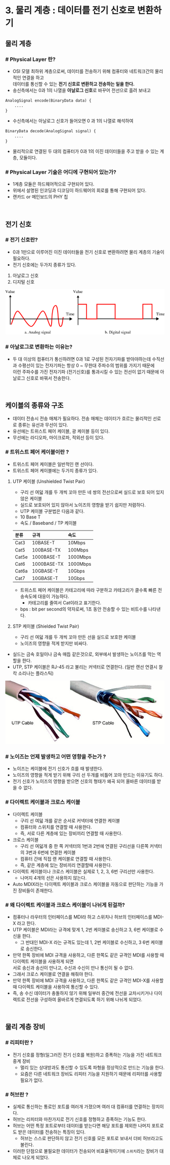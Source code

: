 # 3. 물리 계층 : 데이터를 전기 신호로 변환하기
## 물리 계층
### # Physical Layer 란?
- OSI 모델 최하위 계층으로써, 데이터를 전송하기 위해 컴퓨터와 네트워크간의 물리적인 연결을 하고 <br>
데이터를 통신할 수 있는 **전기 신호로 변환하고 전송하는 일을 한다.**
- 송신측에서는 0과 1의 나열을 **아날로그 신호**로 바꾸어 전선으로 흘려 보내고 <br>
```
AnalogSignal encode(BinaryData data) {
    ....
}
```
- 수신측에서는 아날로그 신호가 들어오면 0 과 1의 나열로 해석하여 <br>
```
BinaryData decode(AnalogSignal signal) {
    ....
}
```
- 물리적으로 연결된 두 대의 컴퓨터가 0과 1의 이진 데이터들을 주고 받을 수 있는 계층, 모듈이다.

### # Physical Layer 기술은 어디에 구현되어 있는가?
- 1계층 모듈은 하드웨어적으로 구현되어 있다.
- 위에서 설명된 인코딩과 디코딩이 하드웨어의 회로를 통해 구현되어 있다.
- 랜카드 or 메인보드의 PHY 칩

<br>


## 전기 신호
### # 전기 신호란?
- 0과 1만으로 이루어진 이진 데이터들을 전기 신호로 변환하려면 물리 계층의 기술이 필요하다.
- 전기 신호에는 두가지 종류가 있다.
1. 아날로그 신호
2. 디지털 신호

![아날로그_디지털 신호](./img/signal.png)

### # 아날로그로 변환하는 이유는?
- 두 대 이상의 컴퓨터가 통신하려면 0과 1로 구성된 전자기파를 받아야하는데 수직선과 수평선이 있는 전자기파는 항상 0 ~ 무한대 주파수의 범위를 가지기 때문에 <br>
이런 주파수를 가진 전자기파 (전기신호)를 통과시킬 수 있는 전선이 없기 때문에 아날로그 신호로 바꿔서 전송한다.

<br>

## 케이블의 종류와 구조
- 데이터 전송시 전송 매체가 필요하다. 전송 매체는 데이터가 흐르는 물리적인 선로로 종류는 유선과 무선이 있다.
- 유선에는 트위스트 페어 케이블, 광 케이블 등이 있다.
- 무선에는 라디오파, 마이크로파, 적외선 등이 있다.

### # 트위스트 페어 케이블이란 ?
- 트위스트 페어 케이블은 일반적인 랜 선이다.
- 트위스트 페어 케이블에는 두가지 종류가 있다.
1. UTP 케이블 (Unshielded Twist Pair)
    - 구리 선 여덟 개를 두 개씩 꼬아 만든 네 쌍의 전선으로써 실드로 보호 되어 있지 않은 케이블
    - 실드로 보호되어 있지 않아서 노이즈의 영향을 받기 쉽지만 저렴하다.
    - UTP 케이블 구분법은 다음과 같다.
    - 10 Base T
    - 속도 / Baseband / TP 케이블
      
    |분류|규격|속도|
    |------|------|------|
    |Cat3|10BASE-T|10Mbps|
    |Cat5|100BASE-TX|100Mbps|
    |Cat5e|1000BASE-T|1000Mbps|
    |Cat6|1000BASE-TX|1000Mbps|
    |Cat6a|10GBASE-T|10Gbps|
    |Cat7|10GBASE-T|10Gbps|
    
    - 트위스트 페어 케이블은 카테고리에 따라 구분하고 카테고리가 클수록 빠른 전송속도에 대응이 가능하다.
        - 카테고리를 줄여서 Cat이라고 표기한다.
    - bps : bit per second의 약자로써, 1초 동안 전송할 수 있는 비트수를 나타낸다.
    
2. STP 케이블 (Shielded Twist Pair)
    - 구리 선 여덟 개를 두 개씩 꼬아 만든 선을 실드로 보호한 케이블
    - 노이즈의 영향을 적게 받지만 비싸다.
- 실드는 금속 호일이나 금속 매듭 같은것으로, 외부에서 발생하는 노이즈를 막는 역할을 한다.
- UTP, STP 케이블은 RJ-45 라고 불리는 커넥터로 연결한다. (일반 랜선 연결시 찰칵 소리나는 플라스틱)

![UTP STP 케이블](./img/utp_stp_cable.jpeg)

### # 노이즈는 언제 발생하고 어떤 영향을 주는가 ?
- 노이즈는 케이블에 전기 신호가 흐를 때 발생한다.
- 노이즈의 영향을 적게 받기 위해 구리 선 두개를 비틀어 꼬아 만드는 이유기도 하다.
- 전기 신호가 노이즈의 영향을 받으면 신호의 형태가 왜곡 되어 올바른 데이터를 받을 수 없다.

### # 다이렉트 케이블과 크로스 케이블
- 다이렉트 케이블
    - 구리 선 여덟 개를 같은 순서로 커넥터에 연결한 케이블
    - 컴퓨터와 스위치를 연결할 때 사용한다.
    - 즉, 서로 다른 계층에 있는 장비끼리 연결할 때 사용한다.
- 크로스 케이블
    - 구리 선 여덟개 중 한 쪽 커넥터의 1번과 2번에 연결된 구리선을 다른쪽 커넥터의 3번과 6번에 연결한 케이블
    - 컴퓨터 간에 직접 랜 케이블로 연결할 때 사용한다.
    - 즉, 같은 계층에 있는 장비끼리 연결할때 사용한다.
- 다이렉트 케이블이나 크로스 케이블은 실제로 1, 2, 3, 6번 구리선만 사용한다.
    - 나머지 4개의 선은 사용하지 않는다.
- Auto MDIX라는 다이렉트 케이블과 크로스 케이블을 자동으로 판단하는 기능을 가진 장비들이 존재한다.

### # 왜 다이렉트 케이블과 크로스 케이블이 나뉘게 된걸까?
- 컴퓨터나 라우터의 인터페이스를 MDI라 하고 스위치나 허브의 인터페이스를 MDI-X 라고 한다.
- UTP 케이블은 MDI라는 규격에 맞게 1, 2번 케이블로 송신하고 3, 6번 케이블로 수신을 한다.
    - 그 반대인 MDI-X 라는 규격도 있는데 1, 2번 케이블로 수신하고, 3 6번 케이블로 송신한다.
- 만약 한쪽 장비에 MDI 규격을 사용하고, 다른 한쪽도 같은 규격인 MDI를 사용할 때 다이렉트 케이블을 사용하게 되면 <br>
서로 송신과 송신이 만나고, 수신과 수신이 만나 통신이 될 수 없다.
- 그래서 크로스 케이블로 연결을 해줘야 한다.
- 만약 한쪽 장비에 MDI 규격을 사용하고, 다른 한쪽도 같은 규격인 MDI-X를 사용할 때 다이렉트 케이블을 사용하여 통신할 수 있다.
- 즉, 송 수신 데이터가 충돌하지 않기 위해 일부러 중간에 전선을 교차시키거나 다이렉트로 전선을 구성하여 올바르게 연결되도록 하기 위해 나뉘게 되었다.

<br>

## 물리 계층 장비
### # 리피터란 ?
- 전기 신호를 정형(일그러진 전기 신호를 복원)하고 증폭하는 기능을 가진 네트워크 중계 장비
    - 멀리 있는 상대방과도 통신할 수 있도록 파형을 정상적으로 만드는 기능을 한다.
    - 요즘은 다른 네트워크 장비도 리피터 기능을 지원하기 때문에 리피터를 사용할 필요가 없다.

### # 허브란 ?
- 실제로 통신하는 통로인 포트를 여러개 가졌으며 여러 대 컴퓨터를 연결하는 장치이다.
- 허브는 리피터와 마찬가지로 전기 신호를 정형하고 증폭하는 기능도 한다.
- 허브는 어떤 특정 포트로부터 데이터를 받는다면 해당 포트를 제외한 나머지 포트로도 받은 데이터를 전송하는 특징이 있다.
    - 허브는 스스로 판단하지 않고 전기 신호를 모든 포트로 보내서 더비 허브라고도 불린다.
- 이러한 단점으로 불필요한 데이터가 전송되어 비효율적이기에 `스위치`라는 장비가 대체로 나오게 되었다.
